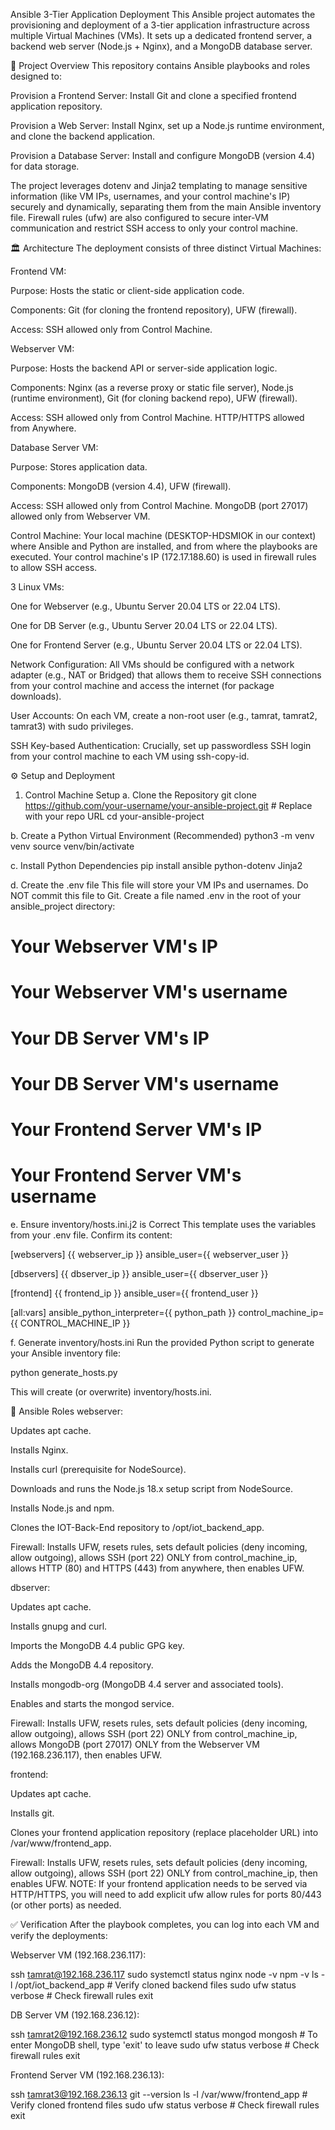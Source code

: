 Ansible 3-Tier Application Deployment
This Ansible project automates the provisioning and deployment of a 3-tier application infrastructure across multiple Virtual Machines (VMs). It sets up a dedicated frontend server, a backend web server (Node.js + Nginx), and a MongoDB database server.

🚀 Project Overview
This repository contains Ansible playbooks and roles designed to:

Provision a Frontend Server: Install Git and clone a specified frontend application repository.

Provision a Web Server: Install Nginx, set up a Node.js runtime environment, and clone the backend application.

Provision a Database Server: Install and configure MongoDB (version 4.4) for data storage.

The project leverages dotenv and Jinja2 templating to manage sensitive information (like VM IPs, usernames, and your control machine's IP) securely and dynamically, separating them from the main Ansible inventory file. Firewall rules (ufw) are also configured to secure inter-VM communication and restrict SSH access to only your control machine.

🏛️ Architecture
The deployment consists of three distinct Virtual Machines:

Frontend VM:

Purpose: Hosts the static or client-side application code.

Components: Git (for cloning the frontend repository), UFW (firewall).

Access: SSH allowed only from Control Machine.

Webserver VM:

Purpose: Hosts the backend API or server-side application logic.

Components: Nginx (as a reverse proxy or static file server), Node.js (runtime environment), Git (for cloning backend repo), UFW (firewall).

Access: SSH allowed only from Control Machine. HTTP/HTTPS allowed from Anywhere.

Database Server VM:

Purpose: Stores application data.

Components: MongoDB (version 4.4), UFW (firewall).

Access: SSH allowed only from Control Machine. MongoDB (port 27017) allowed only from Webserver VM.

Control Machine: Your local machine (DESKTOP-HDSMIOK in our context) where Ansible and Python are installed, and from where the playbooks are executed. Your control machine's IP (172.17.188.60) is used in firewall rules to allow SSH access.


3 Linux VMs:

One for Webserver (e.g., Ubuntu Server 20.04 LTS or 22.04 LTS).

One for DB Server (e.g., Ubuntu Server 20.04 LTS or 22.04 LTS).

One for Frontend Server (e.g., Ubuntu Server 20.04 LTS or 22.04 LTS).

Network Configuration: All VMs should be configured with a network adapter (e.g., NAT or Bridged) that allows them to receive SSH connections from your control machine and access the internet (for package downloads).

User Accounts: On each VM, create a non-root user (e.g., tamrat, tamrat2, tamrat3) with sudo privileges.

SSH Key-based Authentication: Crucially, set up passwordless SSH login from your control machine to each VM using ssh-copy-id.

⚙️ Setup and Deployment
1. Control Machine Setup
a. Clone the Repository
git clone https://github.com/your-username/your-ansible-project.git # Replace with your repo URL
cd your-ansible-project

b. Create a Python Virtual Environment (Recommended)
python3 -m venv venv
source venv/bin/activate

c. Install Python Dependencies
pip install ansible python-dotenv Jinja2

d. Create the .env file
This file will store your VM IPs and usernames. Do NOT commit this file to Git.
Create a file named .env in the root of your ansible_project directory:

# Your Webserver VM's IP
# Your Webserver VM's username
# Your DB Server VM's IP
# Your DB Server VM's username
# Your Frontend Server VM's IP
# Your Frontend Server VM's username

e. Ensure inventory/hosts.ini.j2 is Correct
This template uses the variables from your .env file. Confirm its content:

[webservers]
{{ webserver_ip }} ansible_user={{ webserver_user }}

[dbservers]
{{ dbserver_ip }} ansible_user={{ dbserver_user }}

[frontend]
{{ frontend_ip }} ansible_user={{ frontend_user }}

[all:vars]
ansible_python_interpreter={{ python_path }}
control_machine_ip={{ CONTROL_MACHINE_IP }}

f. Generate inventory/hosts.ini
Run the provided Python script to generate your Ansible inventory file:

python generate_hosts.py

This will create (or overwrite) inventory/hosts.ini.



🧩 Ansible Roles
webserver:

Updates apt cache.

Installs Nginx.

Installs curl (prerequisite for NodeSource).

Downloads and runs the Node.js 18.x setup script from NodeSource.

Installs Node.js and npm.

Clones the IOT-Back-End repository to /opt/iot_backend_app.

Firewall: Installs UFW, resets rules, sets default policies (deny incoming, allow outgoing), allows SSH (port 22) ONLY from control_machine_ip, allows HTTP (80) and HTTPS (443) from anywhere, then enables UFW.

dbserver:

Updates apt cache.

Installs gnupg and curl.

Imports the MongoDB 4.4 public GPG key.

Adds the MongoDB 4.4 repository.

Installs mongodb-org (MongoDB 4.4 server and associated tools).

Enables and starts the mongod service.

Firewall: Installs UFW, resets rules, sets default policies (deny incoming, allow outgoing), allows SSH (port 22) ONLY from control_machine_ip, allows MongoDB (port 27017) ONLY from the Webserver VM (192.168.236.117), then enables UFW.

frontend:

Updates apt cache.

Installs git.

Clones your frontend application repository (replace placeholder URL) into /var/www/frontend_app.

Firewall: Installs UFW, resets rules, sets default policies (deny incoming, allow outgoing), allows SSH (port 22) ONLY from control_machine_ip, then enables UFW.
NOTE: If your frontend application needs to be served via HTTP/HTTPS, you will need to add explicit ufw allow rules for ports 80/443 (or other ports) as needed.

✅ Verification
After the playbook completes, you can log into each VM and verify the deployments:

Webserver VM (192.168.236.117):

ssh tamrat@192.168.236.117
sudo systemctl status nginx
node -v
npm -v
ls -l /opt/iot_backend_app # Verify cloned backend files
sudo ufw status verbose # Check firewall rules
exit

DB Server VM (192.168.236.12):

ssh tamrat2@192.168.236.12
sudo systemctl status mongod
mongosh # To enter MongoDB shell, type 'exit' to leave
sudo ufw status verbose # Check firewall rules
exit

Frontend Server VM (192.168.236.13):

ssh tamrat3@192.168.236.13
git --version
ls -l /var/www/frontend_app # Verify cloned frontend files
sudo ufw status verbose # Check firewall rules
exit
